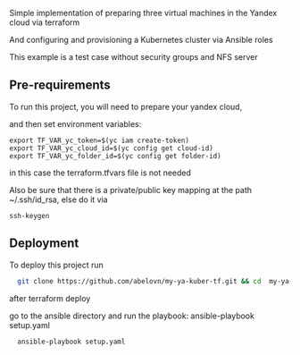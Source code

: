 Simple implementation of preparing three virtual machines in the Yandex cloud via terraform 

And configuring and provisioning a Kubernetes cluster via Ansible roles

This example is a test case without security groups and NFS server



## Pre-requirements

To run this project, you will need to prepare your yandex cloud, 


and then set environment variables:
```
export TF_VAR_yc_token=$(yc iam create-token)
export TF_VAR_yc_cloud_id=$(yc config get cloud-id)
export TF_VAR_yc_folder_id=$(yc config get folder-id)
```
in this case the terraform.tfvars file is not needed


Also be sure that there is a private/public key mapping at the path ~/.ssh/id_rsa,
else do it via 
```
ssh-keygen
```



## Deployment

To deploy this project run

```bash
  git clone https://github.com/abelovn/my-ya-kuber-tf.git && cd  my-ya-kuber-tf/terraform/ && terraform init && terraform plan && terraform apply  -auto-approve 
```
after terraform deploy

go to the ansible directory and run the playbook: ansible-playbook setup.yaml

```
  ansible-playbook setup.yaml
```
###
